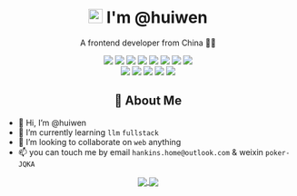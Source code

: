 <p align="center">
  <h1 height="200px" align="center">
    <img src="https://cdn.jsdelivr.net/gh/MaleWeb/picture/images/techblog/hi.gif" width="25"> I'm @huiwen
  </h1>
   <p align="center">A frontend developer from China 👨‍💻</p>
</p>
<div align="center">
  <img src="https://img.shields.io/badge/-JavaScript-f6da1c?style=flat&logo=javascript&logoColor=white">
  <img src="https://img.shields.io/badge/-TypeScript-2b6dbf?style=flat&logo=typescript&logoColor=white">
  <img src="https://img.shields.io/badge/-React-2b6dbf?style=flat&logo=react&logoColor=white">
  <img src="https://img.shields.io/badge/-ReactNative-2b6dbf?style=flat&logo=reactnative&logoColor=white">
  <img src="https://img.shields.io/badge/-Vue.js-35495e?style=flat&logo=Vue.js&logoColor=4fc08d">
  <img src="https://img.shields.io/badge/-Node.js-3C873A?style=flat&logo=Node.js&logoColor=white">
  <img src="https://img.shields.io/badge/-Less-bf608e?style=flat&logo=less&logoColor=white">
  <img src="https://img.shields.io/badge/-Sass-b37feb?style=flat&logo=sass&logoColor=white">
</div>
<div align="center">
  <img src="https://img.shields.io/badge/-Git-ee462c?style=flat&logo=git&logoColor=white">
  <img src="https://img.shields.io/badge/-Github-black?style=flat&logo=github">
  <img src="https://img.shields.io/badge/-Webpack-%232C3A42?style=flat-square&logo=webpack">
  <img src="https://img.shields.io/badge/-Vite-646CFF?style=flat-square&logo=vite&logoColor=ffcf26">
  <img src="https://img.shields.io/badge/-ESLint-%234B32C3?style=flat-square&logo=eslint">
</div>

<!-- 关于我 -->
<h2 height="200px" align="center">🎉 About Me</h2>

- 👋 Hi, I’m @huiwen
- 🌱 I’m currently learning ```llm``` ```fullstack```
- 💞️ I’m looking to collaborate on ```web``` anything
- 📫 you can touch me by email ```hankins.home@outlook.com``` & weixin ```poker-JQKA```

<div align="center">
  <a href="https://github.com/anuraghazra/github-readme-stats">
    <img align="center" src="https://github-readme-stats-git-masterrstaa-rickstaa.vercel.app/api?username=hviwen&show_icons=true&hide=issues&count_private=true&card_width=425" />
  </a>
  <a href="https://github.com/anuraghazra/convoychat">
    <img align="center" src="https://github-readme-stats-git-masterrstaa-rickstaa.vercel.app/api/top-langs/?username=hviwen&layout=compact&hide=java&card_width=425" />
  </a>
</div>

<!---
huiwen/huiwen is a ✨ special ✨ repository because its `README.md` (this file) appears on your GitHub profile.
You can click the Preview link to take a look at your changes.
- 👋 Hi, I’m @huiwen
- 👀 I’m interested in ```javascript + html + css``` ```react``` ```reactnative``` ```vue``` ```nextJs```
- 🌱 I’m currently learning ```llm``` ```fullstack```
- 💞️ I’m looking to collaborate on ```web``` anything
- 📫 you can touch me by email ```hankins.home@outlook.com``` & weixin ```poker-JQKA```

### 🚀 Activity
---
<p align="center">
  <a href="https://blog.liushen.fun">
    <img src="https://github-readme-activity-graph.vercel.app/graph?username=hviwen&theme=github-compact&custom_title=Activity&radius=30&height=250" alt="Activity">
  </a>
</p>

### 🗂 Panel
---
<div align="left">
  <img align="left" src="https://github-readme-stats.vercel.app/api/top-langs/?username=hviwen&theme=tokyonight&hide=batchfile" alt="langruse">
  <img align="right" src="https://github-readme-stats.vercel.app/api?username=hviwen&show_icons=true&hide_border=true&theme=tokyonight" alt="used">
</div>

--->
